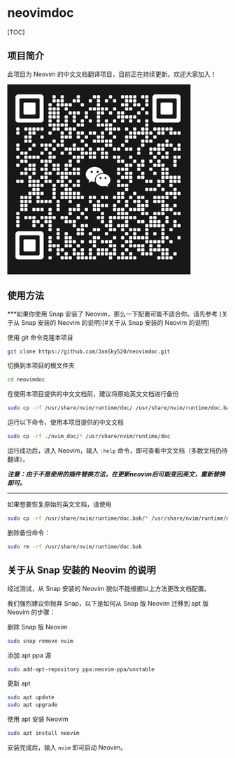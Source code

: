# neovimdoc

[TOC]

## 项目简介

此项目为 Neovim 的中文文档翻译项目，目前正在持续更新。欢迎大家加入！

![微信群二维码](./res/groupQR_code.jpg)

## 使用方法

***如果你使用 Snap 安装了 Neovim，那么一下配置可能不适合你。请先参考 (关于从 Snap 安装的 Neovim 的说明)[#关于从 Snap 安装的 Neovim 的说明]

使用 git 命令克隆本项目

```bash
git clone https://github.com/JanSky520/neovimdoc.git
```

切换到本项目的根文件夹
```bash
cd neovimdoc
```

在使用本项目提供的中文文档前，建议将原始英文文档进行备份

```bash
sudo cp -rf /usr/share/nvim/runtime/doc/ /usr/share/nvim/runtime/doc.bak
```

运行以下命令，使用本项目提供的中文文档

```bash
sudo cp -rf ./nvim_doc/* /usr/share/nvim/runtime/doc
```

运行成功后，进入 Neovim，输入 `:help` 命令，即可查看中文文档（多数文档仍待翻译）。


***注意：由于不是使用的插件替换方法，在更新neovim后可能变回英文，重新替换即可。***

---

如果想要恢复原始的英文文档，请使用

```bash
sudo cp -rf /usr/share/nvim/runtime/doc.bak/* /usr/share/nvim/runtime/doc
```

删除备份命令：

```bash
sudo rm -rf /usr/share/nvim/runtime/doc.bak
```

## 关于从 Snap 安装的 Neovim 的说明

经过测试，从 Snap 安装的 Neovim 貌似不能根据以上方法更改文档配置。

我们强烈建议你抛弃 Snap，以下是如何从 Snap 版 Neovim 迁移到 apt 版 Neovim 的步骤：

删除 Snap 版 Neovim

```bash
sudo snap remove nvim
```

添加 apt ppa 源

```bash
sudo add-apt-repository ppa:neovim-ppa/unstable
```

更新 apt

```bash
sudo apt update
sudo apt upgrade
```

使用 apt 安装 Neovim

```bash
sudo apt install neovim
```

安装完成后，输入 `nvim` 即可启动 Neovim。